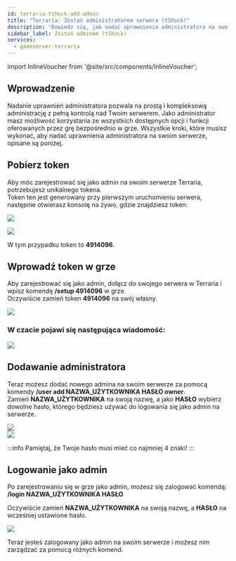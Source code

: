 ```yaml
---
id: terraria-tshock-add-admin
title: "Terraria: Zostań administratorem serwera (tShock)"
description: "Dowiedz się, jak nadać uprawnienia administratora na swoim serwerze Terraria, aby mieć pełną kontrolę i zarządzanie → Sprawdź teraz"
sidebar_label: Zostań adminem (tShock)
services:
  - gameserver-terraria
---
```


import InlineVoucher from '@site/src/components/InlineVoucher';

## Wprowadzenie
Nadanie uprawnień administratora pozwala na prostą i kompleksową administrację z pełną kontrolą nad Twoim serwerem. Jako administrator masz możliwość korzystania ze wszystkich dostępnych opcji i funkcji oferowanych przez grę bezpośrednio w grze. Wszystkie kroki, które musisz wykonać, aby nadać uprawnienia administratora na swoim serwerze, opisane są poniżej.  
<InlineVoucher />

## Pobierz token

Aby móc zarejestrować się jako admin na swoim serwerze Terraria, potrzebujesz unikalnego tokena.  
Token ten jest generowany przy pierwszym uruchomieniu serwera, następnie otwierasz konsolę na żywo, gdzie znajdziesz token:

![](https://screensaver01.zap-hosting.com/index.php/s/5cEQYgBgxAYQRcx/preview)

![](https://screensaver01.zap-hosting.com/index.php/s/HEYwEWe5c3DPZ6E/preview)

W tym przypadku token to **4914096**.

## Wprowadź token w grze

Aby zarejestrować się jako admin, dołącz do swojego serwera w Terraria i wpisz komendę **/setup 4914096** w grze.  
Oczywiście zamień token **4914096** na swój własny.

![](https://screensaver01.zap-hosting.com/index.php/s/tadkJkQf5cE3dTB/preview)

### W czacie pojawi się następująca wiadomość:

![](https://screensaver01.zap-hosting.com/index.php/s/JDfKNpaeB63pCeB/preview)


## Dodawanie administratora

Teraz możesz dodać nowego admina na swoim serwerze za pomocą komendy **/user add NAZWA_UŻYTKOWNIKA HASŁO owner**.  
Zamień **NAZWA_UŻYTKOWNIKA** na swoją nazwę, a jako **HASŁO** wybierz dowolne hasło, którego będziesz używać do logowania się jako admin na serwerze.

![](https://screensaver01.zap-hosting.com/index.php/s/iX62CLtn577NfFQ/preview)  
![](https://screensaver01.zap-hosting.com/index.php/s/xeP8Y8sx66LkSJQ/preview)

:::info
Pamiętaj, że Twoje hasło musi mieć co najmniej 4 znaki!
:::

## Logowanie jako admin

Po zarejestrowaniu się w grze jako admin, możesz się zalogować komendą:  
**/login NAZWA_UŻYTKOWNIKA HASŁO**

Oczywiście zamień **NAZWA_UŻYTKOWNIKA** na swoją nazwę, a **HASŁO** na wcześniej ustawione hasło.

![](https://screensaver01.zap-hosting.com/index.php/s/ewTra2Fi2yia9jS/preview)

Teraz jesteś zalogowany jako admin na swoim serwerze i możesz nim zarządzać za pomocą różnych komend.

<InlineVoucher />